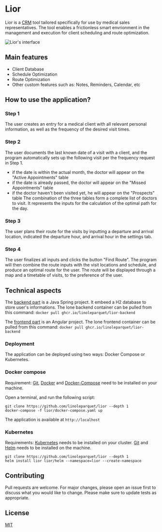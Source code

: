 # Lior

Lior is a [CRM](https://www.salesforce.com/crm/what-is-crm/) tool tailored specifically for use by medical sales representatives. The tool enables a frictionless smart envrionment in the management and execution for client scheduling and route optimization.

![Lior's interface](images/lior-interface.gif)

## Main features

- Client Database
- Schedule Optimization
- Route Optimization
- Other custom features such as: Notes, Reminders, Calendar, etc

## How to use the application?

### Step 1

The user creates an entry for a medical client with all relevant personal information, as well as the frequency of the desired visit times.

### Step 2

The user documents the last known date of a visit with a client, and the program automatically sets up the following visit per the frequency request in Step 1.

- if the date is within the actual month, the doctor will appear on the "Active Appointments" table
- if the date is already passed, the doctor will appear on the "Missed Appointments" table
- if the doctor haven't been visited yet, he will appear on the "Prospects" table
  The combination of the three tables form a complete list of doctors to visit. It represents the inputs for the calculation of the optimal path for the day.

### Step 3

The user plans their route for the visits by inputting a departure and arrival location, indicated the departure hour, and arrival hour in the settings tab.

### Step 4

The user finalizes all inputs and clicks the button "Find Route". The program will then combine the route inputs with the visit locations and schedule, and produce an optimal route for the user. The route will be displayed through a map and a timetable of visits, to the preference of the user.

## Technical aspects

The [backend part](https://github.com/linoleparquet/lior-backend) is a Java Spring project. It embeed a H2 database to store user's informations.
The lone backend container can be pulled from this command: `docker pull ghcr.io/linoleparquet/lior-backend`

The [frontend part](https://github.com/linoleparquet/lior-frontend) is an Angular project.
The lone frontend container can be pulled from this command: `docker pull ghcr.io/linoleparquet/lior-backend`

### Deployment

The application can be deployed using two ways: Docker Compose or Kubernetes.

### Docker compose

Requirement:
[Git](git.com), [Docker](https://www.docker.com/) and [Docker-Compose](https://docs.docker.com/compose/) need to be installed on your machine.

Open a terminal, and run the following script:

```
git clone https://github.com/linoleparquet/lior --depth 1
docker-compose -f lior/docker-compose.yaml up
```

The application is available at `http://localhost`

### Kubernetes

Requirements:
[Kubernetes](https://kubernetes.io/fr/) needs to be installed on your cluster. [Git](git.com) and [Helm](https://helm.sh/) needs to be installed on the machine.

```
git clone https://github.com/linoleparquet/lior --depth 1
helm install lior lior/helm --namespace=lior --create-namespace
```

## Contributing

Pull requests are welcome. For major changes, please open an issue first to discuss what you would like to change.
Please make sure to update tests as appropriate.

## License

[MIT](https://choosealicense.com/licenses/mit/)
